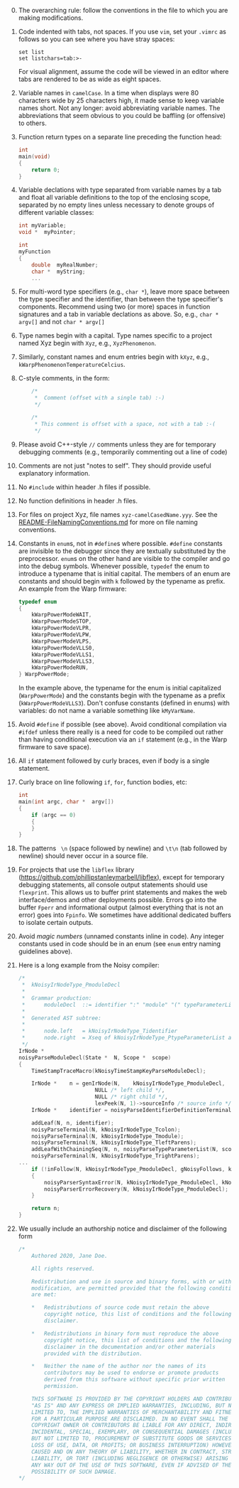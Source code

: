 0.	The overarching rule: follow the conventions in the file to which you are making modifications.

1.	Code indented with tabs, not spaces. If you use `vim`, set your `.vimrc` as follows so you can see where you have stray spaces:
	```
	set list
	set listchars=tab:>-
	```
	For visual alignment, assume the code will be viewed in an editor where tabs are rendered to be as wide as eight spaces.

2.	Variable names in `camelCase`. In a time when displays were 80 characters wide by 25 characters high, it made sense to keep variable names short. Not any longer: avoid abbreviating variable names. The abbreviations that seem obvious to you could be baffling (or offensive) to others.

3.	Function return types on a separate line preceding the function head:
	```c
	int
	main(void)
	{
		return 0;
	}
	```

4.	Variable declations with type separated from variable names by a tab and float all variable definitions to the top of the enclosing scope, separated by no empty lines unless necessary to denote groups of different variable classes:
	```c
	int	myVariable;
	void *	myPointer;

	int
	myFunction
	{
		double	myRealNumber;
		char *	myString;
		...
	```

5.	For multi-word type specifiers (e.g., `char *`), leave more space between the type specifier and the identifier, than between the type specifier's components. Recommend using two (or more) spaces in function signatures and a tab in variable declations as above. So, e.g., `char *   argv[]` and not `char * argv[]`

6.	Type names begin with a capital. Type names specific to a project named Xyz begin with `Xyz`, e.g., `XyzPhenomenon`.

7.	Similarly, constant names and enum entries begin with `kXyz`, e.g., `kWarpPhenomenonTemperatureCelcius`. 

8.	C-style comments, in the form:
	```c
		/*
		 *	Comment (offset with a single tab) :-)
		 */

		/*
		 * This comment is offset with a space, not with a tab :-(
		 */
	```

9.	Please avoid C++-style `//` comments unless they are for temporary debugging comments (e.g., temporarily commenting out a line of code)

10.	Comments are not just "notes to self". They should provide useful explanatory information.

11.	No `#include` within header .h files if possible.

12.	No function definitions in header .h files.

13.	For files on project Xyz, file names `xyz-camelCasedName.yyy`. See the [README-FileNamingConventions.md](https://github.com/physical-computation/Conventions/blob/master/README-FileNamingConventions.md) for more on file naming conventions. 

14.	Constants in `enum`s, not in `#define`s where possible. `#define` constants are invisible to the debugger since they are textually substituted by the preprocessor. `enum`s on the other hand are visible to the compiler and go into the debug symbols. Whenever possible, `typedef` the enum to introduce a typename that is initial capital. The members of an enum are constants and should begin with `k` followed by the typename as prefix. An example from the Warp firmware:
	```c
	typedef enum
	{
		kWarpPowerModeWAIT,
		kWarpPowerModeSTOP,
		kWarpPowerModeVLPR,
		kWarpPowerModeVLPW,
		kWarpPowerModeVLPS,
		kWarpPowerModeVLLS0,
		kWarpPowerModeVLLS1,
		kWarpPowerModeVLLS3,
		kWarpPowerModeRUN,
	} WarpPowerMode;
	```
	In the example above, the typename for the enum is initial capitalized (`WarpPowerMode`) and the constants begin with the typename as a prefix (`kWarpPowerModeVLLS3`). Don't confuse constants (defined in enums) with variables: do not name a variable something like `kMyVarName`.

15.	Avoid `#define` if possible (see above). Avoid conditional compilation via `#ifdef` unless there really is a need for code to be compiled out rather than having conditional execution via an `if` statement (e.g., in the Warp firmware to save space).

16.	All `if` statement followed by curly braces, even if body is a single statement.

17.	Curly brace on line following `if`, `for`, function bodies, etc:
	```c
	int
	main(int argc, char *  argv[])
	{
		if (argc == 0)
		{
		}
	}
	```

18.	The patterns ` \n` (space followed by newline) and `\t\n` (tab followed by newline) should never occur in a source file.

19.	For projects that use the `libflex` library (https://github.com/phillipstanleymarbell/libflex), except for temporary debugging statements, all console output statements should use `flexprint`. This allows us to buffer print statements and makes the web interface/demos and other deployments possible. Errors go into the buffer `Fperr` and informational output (almost everything that is not an error) goes into `Fpinfo`. We sometimes have additional dedicated buffers to isolate certain outputs.

20.	Avoid _magic numbers_ (unnamed constants inline in code). Any integer constants used in code should be in an enum (see `enum` entry naming guidelines above).

21.	Here is a long example from the Noisy compiler:
	```c
	/*
	 *	kNoisyIrNodeType_PmoduleDecl
	 *
	 *	Grammar production:
	 *		moduleDecl	::=	identifier ":" "module" "(" typeParameterList ")" "{" moduleDeclBody "}" .
	 *
	 *	Generated AST subtree:
	 *
	 *		node.left	= kNoisyIrNodeType_Tidentifier
	 *		node.right	= Xseq of kNoisyIrNodeType_PtypeParameterList and kNoisyIrNodeType_PmoduleDeclBody
	 */
	IrNode *
	noisyParseModuleDecl(State *  N, Scope *  scope)
	{
		TimeStampTraceMacro(kNoisyTimeStampKeyParseModuleDecl);

		IrNode *	n = genIrNode(N,	kNoisyIrNodeType_PmoduleDecl,
							NULL /* left child */,
							NULL /* right child */,
							lexPeek(N, 1)->sourceInfo /* source info */);
		IrNode *	identifier = noisyParseIdentifierDefinitionTerminal(N, scope);

		addLeaf(N, n, identifier);
		noisyParseTerminal(N, kNoisyIrNodeType_Tcolon);
		noisyParseTerminal(N, kNoisyIrNodeType_Tmodule);
		noisyParseTerminal(N, kNoisyIrNodeType_TleftParens);
		addLeafWithChainingSeq(N, n, noisyParseTypeParameterList(N, scope));
		noisyParseTerminal(N, kNoisyIrNodeType_TrightParens);
	...
		if (!inFollow(N, kNoisyIrNodeType_PmoduleDecl, gNoisyFollows, kNoisyIrNodeTypeMax))
		{
			noisyParserSyntaxError(N, kNoisyIrNodeType_PmoduleDecl, kNoisyIrNodeTypeMax, gNoisyFollows);
			noisyParserErrorRecovery(N, kNoisyIrNodeType_PmoduleDecl);
		}

		return n;
	}
	```

22. We usually include an authorship notice and disclaimer of the following form
	```c
	/*
		Authored 2020, Jane Doe.

		All rights reserved.

		Redistribution and use in source and binary forms, with or without
		modification, are permitted provided that the following conditions
		are met:

		*	Redistributions of source code must retain the above
			copyright notice, this list of conditions and the following
			disclaimer.

		*	Redistributions in binary form must reproduce the above
			copyright notice, this list of conditions and the following
			disclaimer in the documentation and/or other materials
			provided with the distribution.

		*	Neither the name of the author nor the names of its
			contributors may be used to endorse or promote products
			derived from this software without specific prior written
			permission.

		THIS SOFTWARE IS PROVIDED BY THE COPYRIGHT HOLDERS AND CONTRIBUTORS
		"AS IS" AND ANY EXPRESS OR IMPLIED WARRANTIES, INCLUDING, BUT NOT
		LIMITED TO, THE IMPLIED WARRANTIES OF MERCHANTABILITY AND FITNESS
		FOR A PARTICULAR PURPOSE ARE DISCLAIMED. IN NO EVENT SHALL THE
		COPYRIGHT OWNER OR CONTRIBUTORS BE LIABLE FOR ANY DIRECT, INDIRECT,
		INCIDENTAL, SPECIAL, EXEMPLARY, OR CONSEQUENTIAL DAMAGES (INCLUDING,
		BUT NOT LIMITED TO, PROCUREMENT OF SUBSTITUTE GOODS OR SERVICES;
		LOSS OF USE, DATA, OR PROFITS; OR BUSINESS INTERRUPTION) HOWEVER
		CAUSED AND ON ANY THEORY OF LIABILITY, WHETHER IN CONTRACT, STRICT
		LIABILITY, OR TORT (INCLUDING NEGLIGENCE OR OTHERWISE) ARISING IN
		ANY WAY OUT OF THE USE OF THIS SOFTWARE, EVEN IF ADVISED OF THE
		POSSIBILITY OF SUCH DAMAGE.
	*/

	```
